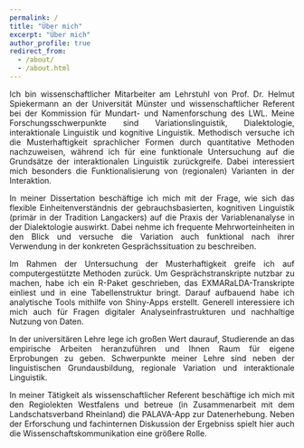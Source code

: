 ```yaml
---
permalink: /
title: "Über mich"
excerpt: "Über mich"
author_profile: true
redirect_from: 
  - /about/
  - /about.html
---
```


<div style= "text-align: justify">
<p>Ich bin wissenschaftlicher Mitarbeiter am Lehrstuhl von Prof. Dr. Helmut Spiekermann an der Universität Münster und wissenschaftlicher Referent bei der Kommission für Mundart- und Namenforschung des LWL. Meine Forschungsschwerpunkte sind Variationslinguistik, Dialektologie, interaktionale Linguistik und kognitive Linguistik. Methodisch versuche ich die Musterhaftigkeit sprachlicher Formen durch quantitative Methoden nachzuweisen, während ich für eine funktionale Untersuchung auf die Grundsätze der interaktionalen Linguistik zurückgreife. Dabei interessiert mich besonders die Funktionalisierung von (regionalen) Varianten in der Interaktion. </p>
<p> In meiner Dissertation beschäftige ich mich mit der Frage, wie sich das flexible Einheitenverständnis der gebrauchsbasierten, kognitiven Linguistik (primär in der Tradition Langackers) auf die Praxis der Variablenanalyse in der Dialektologie auswirkt. Dabei nehme ich frequente Mehrworteinheiten in den Blick und versuche die Variation auch funktional nach ihrer Verwendung in der konkreten Gesprächssituation zu beschreiben. </p>
 <p>Im Rahmen der Untersuchung der Musterhaftigkeit greife ich auf computergestützte Methoden zurück. Um Gesprächstranskripte nutzbar zu machen, habe ich ein R-Paket geschrieben, das EXMARaLDA-Transkripte einliest und in eine Tabellenstruktur bringt. Darauf aufbauend habe ich analytische Tools  mithilfe von Shiny-Apps erstellt. Generell interessiere ich mich auch für Fragen digitaler Analyseinfrastrukturen und nachhaltige Nutzung von Daten.</p>
 <p> In der universitären Lehre lege ich großen Wert daurauf, Studierende an das empirische Arbeiten heranzuführen und Ihnen Raum für eigene Erprobungen zu geben. Schwerpunkte meiner Lehre sind neben der linguistischen Grundausbildung, regionale Variation und interaktionale Linguistik.</p>
  <p> In meiner Tätigkeit als wissenschaftlicher Referent beschäftige ich mich mit den Regiolekten Westfalens und betreue (in Zusammenarbeit mit dem Landschatsverband Rheinland) die PALAVA-App zur Datenerhebung. Neben der Erforschung und fachinternen Diskussion der Ergebniss spielt hier auch die Wissenschaftskommunikation eine größere Rolle.    
  </p>
 </div>

<!-- This is the front page of a website that is powered by the [academicpages template](https://github.com/academicpages/academicpages.github.io) and hosted on GitHub pages. [GitHub pages](https://pages.github.com) is a free service in which websites are built and hosted from code and data stored in a GitHub repository, automatically updating when a new commit is made to the respository. This template was forked from the [Minimal Mistakes Jekyll Theme](https://mmistakes.github.io/minimal-mistakes/) created by Michael Rose, and then extended to support the kinds of content that academics have: publications, talks, teaching, a portfolio, blog posts, and a dynamically-generated CV. You can fork [this repository](https://github.com/academicpages/academicpages.github.io) right now, modify the configuration and markdown files, add your own PDFs and other content, and have your own site for free, with no ads! An older version of this template powers my own personal website at [stuartgeiger.com](http://stuartgeiger.com), which uses [this Github repository](https://github.com/staeiou/staeiou.github.io).

A data-driven personal website
======
Like many other Jekyll-based GitHub Pages templates, academicpages makes you separate the website's content from its form. The content & metadata of your website are in structured markdown files, while various other files constitute the theme, specifying how to transform that content & metadata into HTML pages. You keep these various markdown (.md), YAML (.yml), HTML, and CSS files in a public GitHub repository. Each time you commit and push an update to the repository, the [GitHub pages](https://pages.github.com/) service creates static HTML pages based on these files, which are hosted on GitHub's servers free of charge.

Many of the features of dynamic content management systems (like Wordpress) can be achieved in this fashion, using a fraction of the computational resources and with far less vulnerability to hacking and DDoSing. You can also modify the theme to your heart's content without touching the content of your site. If you get to a point where you've broken something in Jekyll/HTML/CSS beyond repair, your markdown files describing your talks, publications, etc. are safe. You can rollback the changes or even delete the repository and start over -- just be sure to save the markdown files! Finally, you can also write scripts that process the structured data on the site, such as [this one](https://github.com/academicpages/academicpages.github.io/blob/master/talkmap.ipynb) that analyzes metadata in pages about talks to display [a map of every location you've given a talk](https://academicpages.github.io/talkmap.html).

Getting started
======
1. Register a GitHub account if you don't have one and confirm your e-mail (required!)
2. Fork [this repository](https://github.com/academicpages/academicpages.github.io) by clicking the "fork" button in the top right. 
3. Go to the repository's settings (rightmost item in the tabs that start with "Code", should be below "Unwatch"). Rename the repository "[your GitHub username].github.io", which will also be your website's URL.
4. Set site-wide configuration and create content & metadata (see below -- also see [this set of diffs](http://archive.is/3TPas) showing what files were changed to set up [an example site](https://getorg-testacct.github.io) for a user with the username "getorg-testacct")
5. Upload any files (like PDFs, .zip files, etc.) to the files/ directory. They will appear at https://[your GitHub username].github.io/files/example.pdf.  
6. Check status by going to the repository settings, in the "GitHub pages" section

Site-wide configuration
------
The main configuration file for the site is in the base directory in [_config.yml](https://github.com/academicpages/academicpages.github.io/blob/master/_config.yml), which defines the content in the sidebars and other site-wide features. You will need to replace the default variables with ones about yourself and your site's github repository. The configuration file for the top menu is in [_data/navigation.yml](https://github.com/academicpages/academicpages.github.io/blob/master/_data/navigation.yml). For example, if you don't have a portfolio or blog posts, you can remove those items from that navigation.yml file to remove them from the header. 

Create content & metadata
------
For site content, there is one markdown file for each type of content, which are stored in directories like _publications, _talks, _posts, _teaching, or _pages. For example, each talk is a markdown file in the [_talks directory](https://github.com/academicpages/academicpages.github.io/tree/master/_talks). At the top of each markdown file is structured data in YAML about the talk, which the theme will parse to do lots of cool stuff. The same structured data about a talk is used to generate the list of talks on the [Talks page](https://academicpages.github.io/talks), each [individual page](https://academicpages.github.io/talks/2012-03-01-talk-1) for specific talks, the talks section for the [CV page](https://academicpages.github.io/cv), and the [map of places you've given a talk](https://academicpages.github.io/talkmap.html) (if you run this [python file](https://github.com/academicpages/academicpages.github.io/blob/master/talkmap.py) or [Jupyter notebook](https://github.com/academicpages/academicpages.github.io/blob/master/talkmap.ipynb), which creates the HTML for the map based on the contents of the _talks directory).

**Markdown generator**

I have also created [a set of Jupyter notebooks](https://github.com/academicpages/academicpages.github.io/tree/master/markdown_generator
) that converts a CSV containing structured data about talks or presentations into individual markdown files that will be properly formatted for the academicpages template. The sample CSVs in that directory are the ones I used to create my own personal website at stuartgeiger.com. My usual workflow is that I keep a spreadsheet of my publications and talks, then run the code in these notebooks to generate the markdown files, then commit and push them to the GitHub repository.

How to edit your site's GitHub repository
------
Many people use a git client to create files on their local computer and then push them to GitHub's servers. If you are not familiar with git, you can directly edit these configuration and markdown files directly in the github.com interface. Navigate to a file (like [this one](https://github.com/academicpages/academicpages.github.io/blob/master/_talks/2012-03-01-talk-1.md) and click the pencil icon in the top right of the content preview (to the right of the "Raw | Blame | History" buttons). You can delete a file by clicking the trashcan icon to the right of the pencil icon. You can also create new files or upload files by navigating to a directory and clicking the "Create new file" or "Upload files" buttons. 

Example: editing a markdown file for a talk
![Editing a markdown file for a talk](/images/editing-talk.png)

For more info
------
More info about configuring academicpages can be found in [the guide](https://academicpages.github.io/markdown/). The [guides for the Minimal Mistakes theme](https://mmistakes.github.io/minimal-mistakes/docs/configuration/) (which this theme was forked from) might also be helpful. -->

